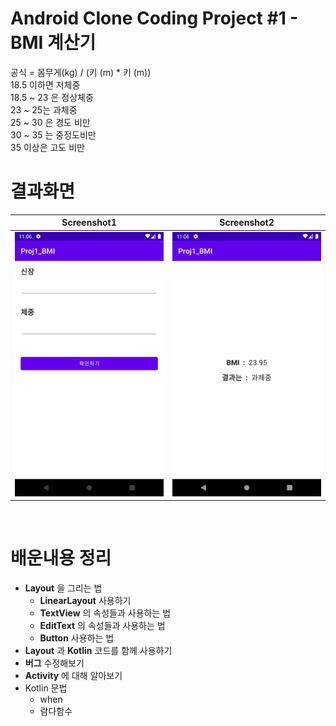 # Android Clone Coding Project #1 - BMI 계산기
공식 = 몸무게(kg) / (키 (m) * 키 (m))
</br>
18.5 이하면 저체중
</br>
18.5 ~ 23 은 정상체중
</br>
23 ~ 25는 과체중
</br>
25 ~ 30 은 경도 비만
</br>
30 ~ 35 는 중정도비만
</br>
35 이상은 고도 비만
</br>
# 결과화면

|Screenshot1|Screenshot2|
|---|---|
|<img src="./screenshot/1.png"/>|<img src="./screenshot/2.png"/>|


</br>

# 배운내용 정리

- **Layout** 을 그리는 법
  - **LinearLayout** 사용하기
  - **TextView** 의 속성들과 사용하는 법
  - **EditText** 의 속성들과 사용하는 법
  - **Button** 사용하는 법
- **Layout** 과 **Kotlin** 코드를 함께 사용하기
- **버그** 수정해보기
- **Activity** 에 대해 알아보기
- Kotlin 문법
  - when
  - 람다함수

